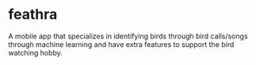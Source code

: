 # feathra
A mobile app that specializes in identifying birds through bird calls/songs through machine learning and have extra features to support the bird watching hobby.
